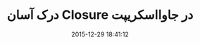 ---
layout: post
title: "درک آسان Closure در جاوااسکریپت"
date: 2015-12-29 18:41:12
section: article
tags: js
link: "http://www.majidonline.com/article/%D8%AF%D8%B1%DA%A9_%D8%A2%D8%B3%D8%A7%D9%86_Closure_%D8%AF%D8%B1_%D8%AC%D8%A7%D9%88%D8%A7%D8%A7%D8%B3%DA%A9%D8%B1%DB%8C%D9%BE%D8%AA.html"
user: "نوید کاشانی"
user_link: "http://navid.kashani.ir/"
---